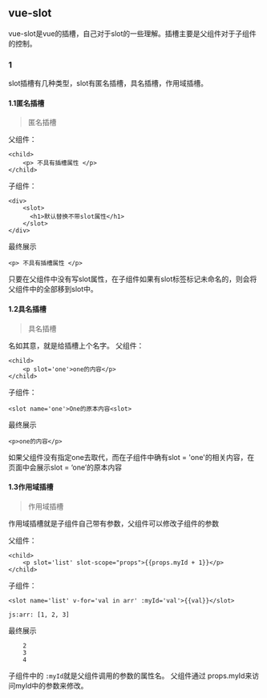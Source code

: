 vue-slot
----
vue-slot是vue的插槽，自己对于slot的一些理解。插槽主要是父组件对于子组件的控制。
### 1
slot插槽有几种类型，slot有匿名插槽，具名插槽，作用域插槽。
#### 1.1匿名插槽
> 匿名插槽

父组件：
````
<child>
    <p> 不具有插槽属性 </p>
</child>
````
子组件：
````
<div>
    <slot>
      <h1>默认替换不带slot属性</h1>
    </slot>
</div>
````
最终展示
````
<p> 不具有插槽属性 </p>
````
只要在父组件中没有写slot属性，在子组件如果有slot标签标记未命名的，则会将父组件中的全部移到slot中。

#### 1.2具名插槽
>具名插槽

名如其意，就是给插槽上个名字。
父组件：
````
<child>
    <p slot='one'>one的内容</p>
</child>
````
子组件：
````
<slot name='one'>One的原本内容<slot>
````
最终展示
````
<p>one的内容</p>
````
如果父组件没有指定one去取代，而在子组件中确有slot = 'one'的相关内容，在页面中会展示slot = ‘one’的原本内容

#### 1.3作用域插槽
>作用域插槽

作用域插槽就是子组件自己带有参数，父组件可以修改子组件的参数

父组件：
````
<child>
    <p slot='list' slot-scope="props">{{props.myId + 1}}</p>
</child>
````
子组件：
````
<slot name='list' v-for='val in arr' :myId='val'>{{val}}</slot>

js:arr: [1, 2, 3]
````
最终展示
````
    2
    3
    4
````
子组件中的 `:myId`就是父组件调用的参数的属性名。
父组件通过 props.myId来访问myId中的参数来修改。
